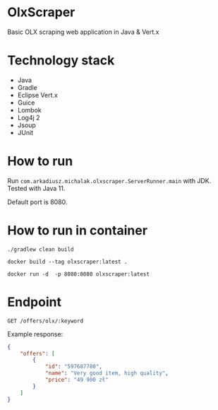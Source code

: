 # OlxScraper
Basic OLX scraping web application in Java &amp; Vert.x

# Technology stack
* Java
* Gradle
* Eclipse Vert.x
* Guice
* Lombok
* Log4j 2
* Jsoup
* JUnit

# How to run
Run `com.arkadiusz.michalak.olxscraper.ServerRunner.main` with JDK. Tested with Java 11.

Default port is 8080.

# How to run in container
`./gradlew clean build`

`docker build --tag olxscraper:latest .`

`docker run -d  -p 8080:8080 olxscraper:latest`


# Endpoint
`GET /offers/olx/:keyword`

Example response:
```json
{
    "offers": [
        {
            "id": "597687780",
            "name": "Very good item, high quality",
            "price": "49 900 zł"
        }
    ]
}
```
